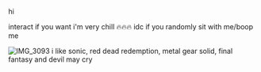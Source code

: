 hi

interact if you want i'm very chill 🔥🔥🔥
idc if you randomly sit with me/boop me 

![IMG_3093](https://github.com/user-attachments/assets/6b46bfa2-06ed-4219-aae9-5505ea926fb5)
i like sonic, red dead redemption, metal gear solid, final fantasy and devil may cry
